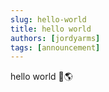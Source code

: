```yaml
---
slug: hello-world
title: hello world
authors: [jordyarms]
tags: [announcement]
---
```


hello world
👋🌎